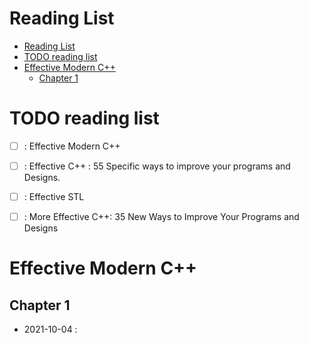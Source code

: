 # Reading List

- [Reading List](#reading-list)
- [TODO reading list](#todo-reading-list)
- [Effective Modern C++](#effective-modern-c)
  - [Chapter 1](#chapter-1)

# TODO reading list
- [ ] : Effective Modern C++
- [ ] : Effective C++ : 55 Specific ways to improve your programs and Designs. 
- [ ] : Effective STL
- [ ] : More Effective C++: 35 New Ways to Improve Your Programs and Designs



# Effective Modern C++ 

## Chapter 1

- 2021-10-04 : 